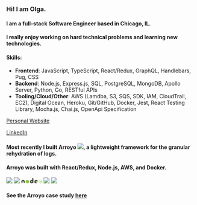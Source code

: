 
### Hi! I am Olga.
#### I am a full-stack Software Engineer based in Chicago, IL.
#### I really enjoy working on hard technical problems and learning new technologies.

#### Skills:
- **Frontend**: JavaScript, TypeScript, React/Redux, GraphQL, Handlebars, Pug, CSS
- **Backend**: Node.js, Express.js, SQL, PostgreSQL, MongoDB, Apollo Server, Python, Go, RESTful APIs
- **Tooling/Cloud/Other**: AWS (Lamdba, S3, SQS, SDK, IAM, CloudTrail, EC2), Digital Ocean, Heroku, Git/GitHub, Docker, Jest, React Testing Library, Mocha.js, Chai.js, OpenApi Specification


[Personal Website](https://www.olga.sh/)

[LinkedIn](https://www.linkedin.com/in/olgashi/)

#### Most recently I built Arroyo <img src="https://user-images.githubusercontent.com/41551585/186273825-43a8531d-9e47-4bd3-80c8-064b8aefbedf.png" width="32" img>, a lightweight framework for the granular rehydration of logs. 
#### Arroyo was built with React/Redux, Node.js, AWS, and Docker.
<div align="left">
  <img width="55" src="https://raw.githubusercontent.com/gilbarbara/logos/master/logos/react.svg"/>
  <img width="55" src="https://user-images.githubusercontent.com/41551585/186274625-6cc9d3cf-703d-45d5-84c2-8f94c3ba70c5.svg"/>
  <img width="55" src="https://raw.githubusercontent.com/gilbarbara/logos/master/logos/nodejs.svg"/>
  <img width="55" src="https://user-images.githubusercontent.com/41551585/186274666-87b983ce-d758-47b2-b073-09123c9c8a8e.svg"/>
  <img width="55" src="https://user-images.githubusercontent.com/41551585/186274739-80fa4874-e46f-4eb0-b8ed-9db6dc0f9e6b.svg"/>
</div>

#### See the Arroyo case study [here](https://www.arroyoframework.com/case-study.html) 

